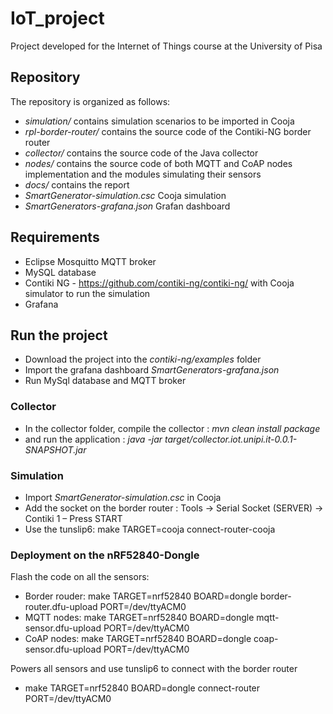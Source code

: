 # IoT_project

Project developed for the Internet of Things course at the University of Pisa

## Repository
The repository is organized as follows:
- *simulation/* contains simulation scenarios to be imported in Cooja
- *rpl-border-router/* contains the source code of the Contiki-NG border router
- *collector/* contains the source code of the Java collector
- *nodes/* contains the source code of both MQTT and CoAP nodes implementation and the modules simulating their sensors
- *docs/* contains the report
- *SmartGenerator-simulation.csc* Cooja simulation
- *SmartGenerators-grafana.json* Grafan dashboard

## Requirements
- Eclipse Mosquitto MQTT broker
- MySQL database
- Contiki NG - https://github.com/contiki-ng/contiki-ng/ with Cooja simulator to run the simulation
- Grafana

## Run the project

- Download the project into the *contiki-ng/examples* folder
- Import the grafana dashboard *SmartGenerators-grafana.json*
- Run MySql database and MQTT broker
 ### Collector
- In the collector folder, compile the collector : *mvn clean install package*
- and run the application : *java -jar target/collector.iot.unipi.it-0.0.1-SNAPSHOT.jar*

### Simulation
- Import *SmartGenerator-simulation.csc* in Cooja
- Add the socket on the border router : Tools -> Serial Socket (SERVER) -> Contiki 1 – Press START
- Use the tunslip6: make TARGET=cooja connect-router-cooja

### Deployment on the nRF52840-Dongle
Flash the code on all the sensors:
- Border rouder: make TARGET=nrf52840 BOARD=dongle border-router.dfu-upload PORT=/dev/ttyACM0
- MQTT nodes: make TARGET=nrf52840 BOARD=dongle mqtt-sensor.dfu-upload PORT=/dev/ttyACM0
- CoAP nodes: make TARGET=nrf52840 BOARD=dongle coap-sensor.dfu-upload PORT=/dev/ttyACM0

Powers all sensors and use tunslip6 to connect with the border router
- make TARGET=nrf52840 BOARD=dongle connect-router PORT=/dev/ttyACM0
